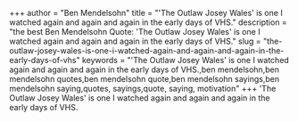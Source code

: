 +++
author = "Ben Mendelsohn"
title = "'The Outlaw Josey Wales' is one I watched again and again and again in the early days of VHS."
description = "the best Ben Mendelsohn Quote: 'The Outlaw Josey Wales' is one I watched again and again and again in the early days of VHS."
slug = "the-outlaw-josey-wales-is-one-i-watched-again-and-again-and-again-in-the-early-days-of-vhs"
keywords = "'The Outlaw Josey Wales' is one I watched again and again and again in the early days of VHS.,ben mendelsohn,ben mendelsohn quotes,ben mendelsohn quote,ben mendelsohn sayings,ben mendelsohn saying,quotes, sayings,quote, saying, motivation"
+++
'The Outlaw Josey Wales' is one I watched again and again and again in the early days of VHS.
